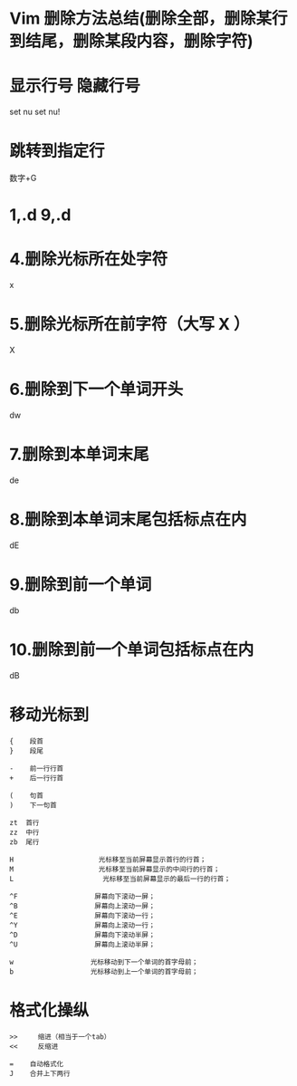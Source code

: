 # Vim 删除方法总结(删除全部，删除某行到结尾，删除某段内容，删除字符)



# 显示行号	隐藏行号

set nu	set nu!



# 跳转到指定行

数字+G



# 1,.d	9,.d



# 4.删除光标所在处字符

x

# 5.删除光标所在前字符（大写 X ）

X



# 6.删除到下一个单词开头

dw

# 7.删除到本单词末尾

de

# 8.删除到本单词末尾包括标点在内

dE

# 9.删除到前一个单词

db

# 10.删除到前一个单词包括标点在内

dB



# 移动光标到

```
{    段首
}    段尾
```

```
-    前一行行首
+    后一行行首
```

~~~
(    句首
)    下一句首
~~~

~~~
zt	首行
zz	中行
zb	尾行
~~~

~~~
H                     光标移至当前屏幕显示首行的行首；
M                     光标移至当前屏幕显示的中间行的行首；
L                      光标移至当前屏幕显示的最后一行的行首；
~~~

~~~
^F                   屏幕向下滚动一屏；
^B                   屏幕向上滚动一屏；
^E                   屏幕向下滚动一行；
^Y                   屏幕向上滚动一行；
^D                   屏幕向下滚动半屏；
^U                   屏幕向上滚动半屏；
~~~

~~~
w                   光标移动到下一个单词的首字母前；
b                   光标移动到上一个单词的首字母前；
~~~



# 格式化操纵

~~~
>>     缩进（相当于一个tab）
<<     反缩进
~~~

~~~
=    自动格式化
J    合并上下两行
~~~

